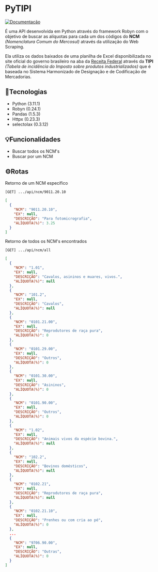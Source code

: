 # PyTIPI
[![Documentação](https://img.shields.io/badge/Acessar-Documentação-informational?style=for-the-badge)](https://viniciuslucchesi.github.io/tipi-api/#/)

É uma API desenvolvida em Python através do framework Robyn com o objetivo de buscar as alíquotas para cada um dos códigos do **NCM** _(Nomenclatura Comum do Mercosul)_ através da utilização do Web Scraping.

Ela utiliza os dados baixados de uma planilha de Excel disponibilizada no site oficial do governo brasileiro na aba da [Receita Federal](https://www.gov.br/receitafederal/pt-br/acesso-a-informacao/legislacao/legislacao-por-assunto/tipi-tabela-de-incidencia-do-imposto-sobre-produtos-industrializados) através da **TIPI** _(Tabela de incidência do Imposto sobre produtos industrializados)_ que é baseada no Sistema Harmonizado de Designação e de Codificação de Mercadorias.

## 🚀Tecnologias

- Python (3.11.1)
- Robyn (0.24.1)
- Pandas (1.5.3)
- Httpx (0.23.3)
- selectolax (0.3.12)

## 💡Funcionalidades
- Buscar todos os NCM's
- Buscar por um NCM

## ⚙️Rotas

Retorno de um NCM específico

```text
[GET] .../api/ncm/9011.20.10
```

```json
[
  {
    "NCM": "9011.20.10",
    "EX": null,
    "DESCRIÇÃO": "Para fotomicrografia",
    "ALÍQUOTA(%)": 3.25
  }
]
```

Retorno de todos os NCM's encontrados

```text
[GET] .../api/ncm/all
```

```json
[
  {
    "NCM": "1.01",
    "EX": null,
    "DESCRIÇÃO": "Cavalos, asininos e muares, vivos.",
    "ALÍQUOTA(%)": null
  },
  {
    "NCM": "101.2",
    "EX": null,
    "DESCRIÇÃO": "Cavalos",
    "ALÍQUOTA(%)": null
  },
  {
    "NCM": "0101.21.00",
    "EX": null,
    "DESCRIÇÃO": "Reprodutores de raça pura",
    "ALÍQUOTA(%)": 0
  },
  {
    "NCM": "0101.29.00",
    "EX": null,
    "DESCRIÇÃO": "Outros",
    "ALÍQUOTA(%)": 0
  },
  {
    "NCM": "0101.30.00",
    "EX": null,
    "DESCRIÇÃO": "Asininos",
    "ALÍQUOTA(%)": 0
  },
  {
    "NCM": "0101.90.00",
    "EX": null,
    "DESCRIÇÃO": "Outros",
    "ALÍQUOTA(%)": 0
  },
  {
    "NCM": "1.02",
    "EX": null,
    "DESCRIÇÃO": "Animais vivos da espécie bovina.",
    "ALÍQUOTA(%)": null
  },
  {
    "NCM": "102.2",
    "EX": null,
    "DESCRIÇÃO": "Bovinos domésticos",
    "ALÍQUOTA(%)": null
  },
  {
    "NCM": "0102.21",
    "EX": null,
    "DESCRIÇÃO": "Reprodutores de raça pura",
    "ALÍQUOTA(%)": null
  },
  {
    "NCM": "0102.21.10",
    "EX": null,
    "DESCRIÇÃO": "Prenhes ou com cria ao pé",
    "ALÍQUOTA(%)": 0
  },
  ...
  {
    "NCM": "9706.90.00",
    "EX": null,
    "DESCRIÇÃO": "Outras",
    "ALÍQUOTA(%)": 0
  }
]
```
